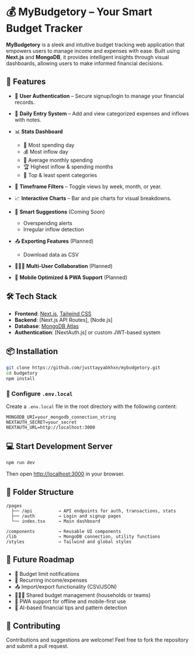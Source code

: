 # 💰 MyBudgetory – Your Smart Budget Tracker

**MyBudgetory** is a sleek and intuitive budget tracking web application that empowers users to manage income and expenses with ease. Built using **Next.js** and **MongoDB**, it provides intelligent insights through visual dashboards, allowing users to make informed financial decisions.

## 🚀 Features

* 🔐 **User Authentication** – Secure signup/login to manage your financial records.
* 🧾 **Daily Entry System** – Add and view categorized expenses and inflows with notes.
* 📊 **Stats Dashboard**

  * 💸 Most spending day
  * 💰 Most inflow day
  * 📆 Average monthly spending
  * 🏆 Highest inflow & spending months
  * 🧩 Top & least spent categories
* 📅 **Timeframe Filters** – Toggle views by week, month, or year.
* 📈 **Interactive Charts** – Bar and pie charts for visual breakdowns.
* 🧠 **Smart Suggestions** (Coming Soon)

  * Overspending alerts
  * Irregular inflow detection
* 📤 **Exporting Features** (Planned)

  * Download data as CSV
* 🧑‍🤝‍🧑 **Multi-User Collaboration** (Planned)
* 📱 **Mobile Optimized & PWA Support** (Planned)

## 🛠️ Tech Stack

* **Frontend**: [Next.js](https://nextjs.org/), [Tailwind CSS](https://tailwindcss.com)
* **Backend**: \[Next.js API Routes], \[Node.js]
* **Database**: [MongoDB Atlas](https://www.mongodb.com/cloud/atlas)
* **Authentication**: \[NextAuth.js] or custom JWT-based system

## 📦 Installation

```bash
git clone https://github.com/justtayyabkhxn/mybudgetory.git
cd budgetory
npm install
```

### 📄 Configure `.env.local`

Create a `.env.local` file in the root directory with the following content:

```env
MONGODB_URI=your_mongodb_connection_string
NEXTAUTH_SECRET=your_secret
NEXTAUTH_URL=http://localhost:3000
```

## 💻 Start Development Server

```bash
npm run dev
```

Then open [http://localhost:3000](http://localhost:3000) in your browser.

## 📁 Folder Structure

```
/pages
  ├── /api          → API endpoints for auth, transactions, stats
  ├── /auth         → Login and signup pages
  └── index.tsx     → Main dashboard

/components         → Reusable UI components
/lib                → MongoDB connection, utility functions
/styles             → Tailwind and global styles
```

## 🧠 Future Roadmap

* 🔔 Budget limit notifications
* 📆 Recurring income/expenses
* 📤 Import/export functionality (CSV/JSON)
* 🧑‍🤝‍🧑 Shared budget management (households or teams)
* 📱 PWA support for offline and mobile-first use
* 🧠 AI-based financial tips and pattern detection

## 🤝 Contributing

Contributions and suggestions are welcome!
Feel free to fork the repository and submit a pull request.



